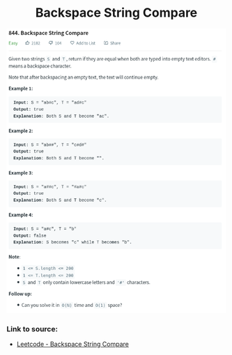 <h1 align="center">Backspace String Compare</h1>

![alt text](https://raw.githubusercontent.com/matthew01lokiet/Github-repos-images/main/Algs/Stack/a0nP64jc_o.png)

### Link to source: 
- <a href="https://leetcode.com/problems/backspace-string-compare/">Leetcode - Backspace String Compare</a>
